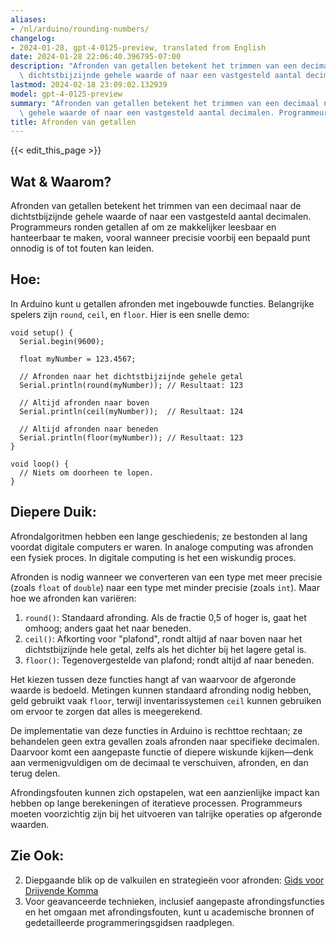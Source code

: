 ```yaml
---
aliases:
- /nl/arduino/rounding-numbers/
changelog:
- 2024-01-28, gpt-4-0125-preview, translated from English
date: 2024-01-28 22:06:40.396795-07:00
description: "Afronden van getallen betekent het trimmen van een decimaal naar de\
  \ dichtstbijzijnde gehele waarde of naar een vastgesteld aantal decimalen. Programmeurs\u2026"
lastmod: 2024-02-18 23:09:02.132939
model: gpt-4-0125-preview
summary: "Afronden van getallen betekent het trimmen van een decimaal naar de dichtstbijzijnde\
  \ gehele waarde of naar een vastgesteld aantal decimalen. Programmeurs\u2026"
title: Afronden van getallen
---
```


{{< edit_this_page >}}

## Wat & Waarom?
Afronden van getallen betekent het trimmen van een decimaal naar de dichtstbijzijnde gehele waarde of naar een vastgesteld aantal decimalen. Programmeurs ronden getallen af om ze makkelijker leesbaar en hanteerbaar te maken, vooral wanneer precisie voorbij een bepaald punt onnodig is of tot fouten kan leiden.

## Hoe:
In Arduino kunt u getallen afronden met ingebouwde functies. Belangrijke spelers zijn `round`, `ceil`, en `floor`. Hier is een snelle demo:

```arduino
void setup() {
  Serial.begin(9600);
  
  float myNumber = 123.4567;

  // Afronden naar het dichtstbijzijnde gehele getal
  Serial.println(round(myNumber)); // Resultaat: 123

  // Altijd afronden naar boven
  Serial.println(ceil(myNumber));  // Resultaat: 124

  // Altijd afronden naar beneden
  Serial.println(floor(myNumber)); // Resultaat: 123
}

void loop() {
  // Niets om doorheen te lopen.
}
```

## Diepere Duik:
Afrondalgoritmen hebben een lange geschiedenis; ze bestonden al lang voordat digitale computers er waren. In analoge computing was afronden een fysiek proces. In digitale computing is het een wiskundig proces.

Afronden is nodig wanneer we converteren van een type met meer precisie (zoals `float` of `double`) naar een type met minder precisie (zoals `int`). Maar hoe we afronden kan variëren:

1. `round()`: Standaard afronding. Als de fractie 0,5 of hoger is, gaat het omhoog; anders gaat het naar beneden.
2. `ceil()`: Afkorting voor "plafond", rondt altijd af naar boven naar het dichtstbijzijnde hele getal, zelfs als het dichter bij het lagere getal is.
3. `floor()`: Tegenovergestelde van plafond; rondt altijd af naar beneden.

Het kiezen tussen deze functies hangt af van waarvoor de afgeronde waarde is bedoeld. Metingen kunnen standaard afronding nodig hebben, geld gebruikt vaak `floor`, terwijl inventarissystemen `ceil` kunnen gebruiken om ervoor te zorgen dat alles is meegerekend.

De implementatie van deze functies in Arduino is rechttoe rechtaan; ze behandelen geen extra gevallen zoals afronden naar specifieke decimalen. Daarvoor komt een aangepaste functie of diepere wiskunde kijken—denk aan vermenigvuldigen om de decimaal te verschuiven, afronden, en dan terug delen.

Afrondingsfouten kunnen zich opstapelen, wat een aanzienlijke impact kan hebben op lange berekeningen of iteratieve processen. Programmeurs moeten voorzichtig zijn bij het uitvoeren van talrijke operaties op afgeronde waarden.

## Zie Ook:
2. Diepgaande blik op de valkuilen en strategieën voor afronden: [Gids voor Drijvende Komma](https://floating-point-gui.de/)
3. Voor geavanceerde technieken, inclusief aangepaste afrondingsfuncties en het omgaan met afrondingsfouten, kunt u academische bronnen of gedetailleerde programmeringsgidsen raadplegen.
